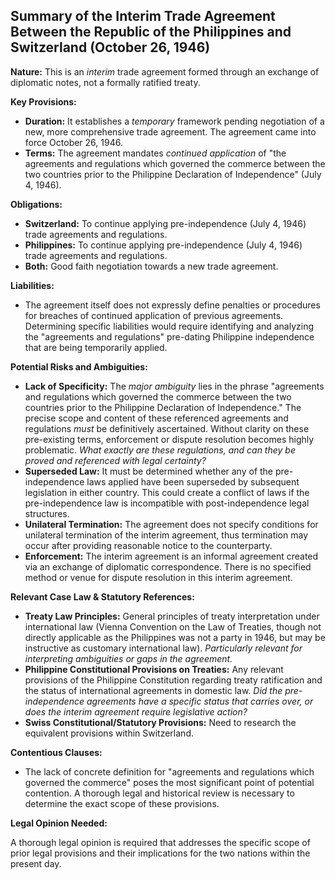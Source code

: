 ## Summary of the Interim Trade Agreement Between the Republic of the Philippines and Switzerland (October 26, 1946)

**Nature:** This is an *interim* trade agreement formed through an exchange of diplomatic notes, not a formally ratified treaty.

**Key Provisions:**

*   **Duration:**  It establishes a *temporary* framework pending negotiation of a new, more comprehensive trade agreement. The agreement came into force October 26, 1946.
*   **Terms:** The agreement mandates *continued application* of "the agreements and regulations which governed the commerce between the two countries prior to the Philippine Declaration of Independence" (July 4, 1946).

**Obligations:**

*   **Switzerland:** To continue applying pre-independence (July 4, 1946) trade agreements and regulations.
*   **Philippines:** To continue applying pre-independence (July 4, 1946) trade agreements and regulations.
*   **Both:** Good faith negotiation towards a new trade agreement.

**Liabilities:**

*   The agreement itself does not expressly define penalties or procedures for breaches of continued application of previous agreements. Determining specific liabilities would require identifying and analyzing the "agreements and regulations" pre-dating Philippine independence that are being temporarily applied.

**Potential Risks and Ambiguities:**

*   **Lack of Specificity:** The *major ambiguity* lies in the phrase "agreements and regulations which governed the commerce between the two countries prior to the Philippine Declaration of Independence." The precise scope and content of these referenced agreements and regulations *must* be definitively ascertained. Without clarity on these pre-existing terms, enforcement or dispute resolution becomes highly problematic. *What exactly are these regulations, and can they be proved and referenced with legal certainty?*
*   **Superseded Law:** It must be determined whether any of the pre-independence laws applied have been superseded by subsequent legislation in either country. This could create a conflict of laws if the pre-independence law is incompatible with post-independence legal structures.
*   **Unilateral Termination:**  The agreement does not specify conditions for unilateral termination of the interim agreement, thus termination may occur after providing reasonable notice to the counterparty.
*   **Enforcement:** The interim agreement is an informal agreement created via an exchange of diplomatic correspondence. There is no specified method or venue for dispute resolution in this interim agreement.

**Relevant Case Law & Statutory References:**

*   **Treaty Law Principles:** General principles of treaty interpretation under international law (Vienna Convention on the Law of Treaties, though not directly applicable as the Philippines was not a party in 1946, but may be instructive as customary international law). *Particularly relevant for interpreting ambiguities or gaps in the agreement.*
*   **Philippine Constitutional Provisions on Treaties:** Any relevant provisions of the Philippine Constitution regarding treaty ratification and the status of international agreements in domestic law. *Did the pre-independence agreements have a specific status that carries over, or does the interim agreement require legislative action?*
*   **Swiss Constitutional/Statutory Provisions:** Need to research the equivalent provisions within Switzerland.

**Contentious Clauses:**

*   The lack of concrete definition for "agreements and regulations which governed the commerce" poses the most significant point of potential contention. A thorough legal and historical review is necessary to determine the exact scope of these provisions.

**Legal Opinion Needed:**

A thorough legal opinion is required that addresses the specific scope of prior legal provisions and their implications for the two nations within the present day.
